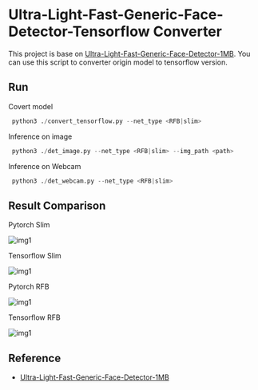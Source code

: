 # Ultra-Light-Fast-Generic-Face-Detector-Tensorflow Converter

 This project is base on [Ultra-Light-Fast-Generic-Face-Detector-1MB](https://github.com/Linzaer/Ultra-Light-Fast-Generic-Face-Detector-1MB). You can use this script to converter origin model to tensorflow version.
 
## Run
Covert model
```Python
 python3 ./convert_tensorflow.py --net_type <RFB|slim>
```

Inference on image
```Python
 python3 ./det_image.py --net_type <RFB|slim> --img_path <path>
```

Inference on Webcam
```Python
 python3 ./det_webcam.py --net_type <RFB|slim>
```
 
##  Result Comparison
 Pytorch Slim
 
![img1](https://github.com/jason9075/Ultra-Light-Fast-Generic-Face-Detector_Tensorflow-Model-Converter/blob/master/imgs/test_output_origin_slim.jpg)

 Tensorflow Slim

![img1](https://github.com/jason9075/Ultra-Light-Fast-Generic-Face-Detector_Tensorflow-Model-Converter/blob/master/imgs/test_output_slim.jpg)

 Pytorch RFB

![img1](https://github.com/jason9075/Ultra-Light-Fast-Generic-Face-Detector_Tensorflow-Model-Converter/blob/master/imgs/test_output_origin_RFB.jpg)

 Tensorflow RFB

![img1](https://github.com/jason9075/Ultra-Light-Fast-Generic-Face-Detector_Tensorflow-Model-Converter/blob/master/imgs/test_output_RFB.jpg)
 
##  Reference
- [Ultra-Light-Fast-Generic-Face-Detector-1MB](https://github.com/Linzaer/Ultra-Light-Fast-Generic-Face-Detector-1MB)

